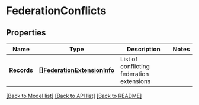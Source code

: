 # FederationConflicts

## Properties
Name | Type | Description | Notes
------------ | ------------- | ------------- | -------------
**Records** | [**[]FederationExtensionInfo**](FederationExtensionInfo.md) | List of conflicting federation extensions | 

[[Back to Model list]](../README.md#documentation-for-models) [[Back to API list]](../README.md#documentation-for-api-endpoints) [[Back to README]](../README.md)



